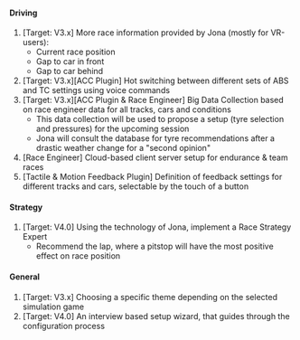 #### Driving
  1. [Target: V3.x] More race information provided by Jona (mostly for VR-users):
     - Current race position
     - Gap to car in front
     - Gap to car behind
  2. [Target: V3.x][ACC Plugin] Hot switching between different sets of ABS and TC settings using voice commands
  3. [Target: V3.x][ACC Plugin & Race Engineer] Big Data Collection based on race engineer data for all tracks, cars and conditions
	 - This data collection will be used to propose a setup (tyre selection and pressures) for the upcoming session
	 - Jona will consult the database for tyre recommendations after a drastic weather change for a "second opinion"
  4. [Race Engineer] Cloud-based client server setup for endurance & team races
  5. [Tactile & Motion Feedback Plugin] Definition of feedback settings for different tracks and cars, selectable by the touch of a button

#### Strategy
  1. [Target: V4.0] Using the technology of Jona, implement a Race Strategy Expert
     - Recommend the lap, where a pitstop will have the most positive effect on race position
  
#### General
  1. [Target: V3.x] Choosing a specific theme depending on the selected simulation game
  2. [Target: V4.0] An interview based setup wizard, that guides through the configuration process